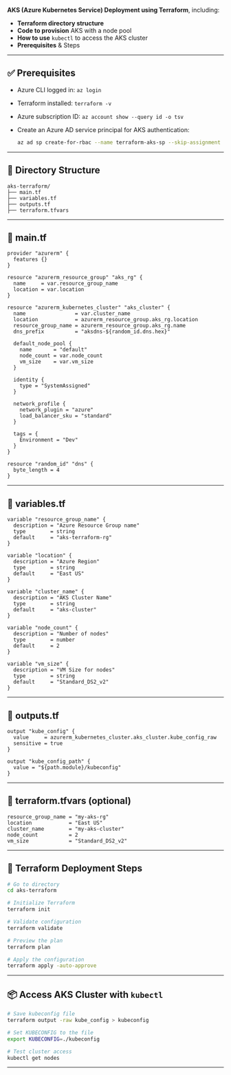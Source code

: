 **AKS (Azure Kubernetes Service) Deployment using Terraform**, including:

* **Terraform directory structure**
* **Code to provision** AKS with a node pool
* **How to use** `kubectl` to access the AKS cluster
* **Prerequisites** & Steps

---

## ✅ Prerequisites

* Azure CLI logged in: `az login`
* Terraform installed: `terraform -v`
* Azure subscription ID: `az account show --query id -o tsv`
* Create an Azure AD service principal for AKS authentication:

  ```bash
  az ad sp create-for-rbac --name terraform-aks-sp --skip-assignment
  ```

---

## 📁 Directory Structure

```
aks-terraform/
├── main.tf
├── variables.tf
├── outputs.tf
├── terraform.tfvars
```

---

## 📄 main.tf

```hcl
provider "azurerm" {
  features {}
}

resource "azurerm_resource_group" "aks_rg" {
  name     = var.resource_group_name
  location = var.location
}

resource "azurerm_kubernetes_cluster" "aks_cluster" {
  name                = var.cluster_name
  location            = azurerm_resource_group.aks_rg.location
  resource_group_name = azurerm_resource_group.aks_rg.name
  dns_prefix          = "aksdns-${random_id.dns.hex}"

  default_node_pool {
    name       = "default"
    node_count = var.node_count
    vm_size    = var.vm_size
  }

  identity {
    type = "SystemAssigned"
  }

  network_profile {
    network_plugin = "azure"
    load_balancer_sku = "standard"
  }

  tags = {
    Environment = "Dev"
  }
}

resource "random_id" "dns" {
  byte_length = 4
}
```

---

## 📄 variables.tf

```hcl
variable "resource_group_name" {
  description = "Azure Resource Group name"
  type        = string
  default     = "aks-terraform-rg"
}

variable "location" {
  description = "Azure Region"
  type        = string
  default     = "East US"
}

variable "cluster_name" {
  description = "AKS Cluster Name"
  type        = string
  default     = "aks-cluster"
}

variable "node_count" {
  description = "Number of nodes"
  type        = number
  default     = 2
}

variable "vm_size" {
  description = "VM Size for nodes"
  type        = string
  default     = "Standard_DS2_v2"
}
```

---

## 📄 outputs.tf

```hcl
output "kube_config" {
  value     = azurerm_kubernetes_cluster.aks_cluster.kube_config_raw
  sensitive = true
}

output "kube_config_path" {
  value = "${path.module}/kubeconfig"
}
```

---

## 📄 terraform.tfvars (optional)

```hcl
resource_group_name = "my-aks-rg"
location            = "East US"
cluster_name        = "my-aks-cluster"
node_count          = 2
vm_size             = "Standard_DS2_v2"
```

---

## 🚀 Terraform Deployment Steps

```bash
# Go to directory
cd aks-terraform

# Initialize Terraform
terraform init

# Validate configuration
terraform validate

# Preview the plan
terraform plan

# Apply the configuration
terraform apply -auto-approve
```

---

## 📦 Access AKS Cluster with `kubectl`

```bash
# Save kubeconfig file
terraform output -raw kube_config > kubeconfig

# Set KUBECONFIG to the file
export KUBECONFIG=./kubeconfig

# Test cluster access
kubectl get nodes
```

---
